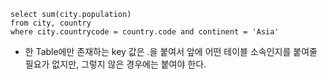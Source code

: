 ```
select sum(city.population) 
from city, country
where city.countrycode = country.code and continent = 'Asia'
```

- 한 Table에만 존재하는 key 값은 .을 붙여서 앞에 어떤 테이블 소속인지를 붙여줄 필요가 없지만, 그렇지 않은 경우에는 붙여야 한다.
